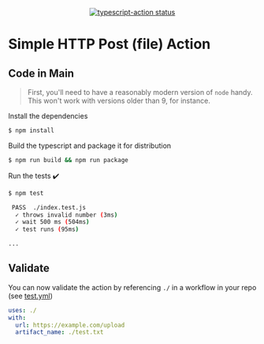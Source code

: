 <p align="center">
  <a href="https://github.com/lukehinds/http-post-action"><img alt="typescript-action status" src="https://github.com/lukehinds/http-post-action/workflows/build-test/badge.svg"></a>
</p>

# Simple HTTP Post (file) Action

## Code in Main

> First, you'll need to have a reasonably modern version of `node` handy. This won't work with versions older than 9, for instance.

Install the dependencies  
```bash
$ npm install
```

Build the typescript and package it for distribution
```bash
$ npm run build && npm run package
```

Run the tests :heavy_check_mark:  
```bash
$ npm test

 PASS  ./index.test.js
  ✓ throws invalid number (3ms)
  ✓ wait 500 ms (504ms)
  ✓ test runs (95ms)

...
```

## Validate

You can now validate the action by referencing `./` in a workflow in your repo (see [test.yml](.github/workflows/test.yml))

```yaml
uses: ./
with:
  url: https://example.com/upload
  artifact_name: ./test.txt
```
